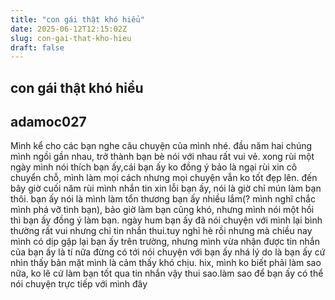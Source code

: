 ```yaml
---
title: "con gái thật khó hiểu"
date: 2025-06-12T12:15:02Z
slug: con-gai-that-kho-hieu
draft: false
---
```


## con gái thật khó hiểu

## adamoc027

Mình kể cho các bạn nghe câu chuyện của mình nhé. đầu năm hai chúng mình ngồi gần nhau, trở thành bạn bè nói với nhau rất vui vẻ. xong rùi một ngày mình nói thích bạn ấy,cái bạn ấy ko đồng ý bảo là ngại rùi xin cô chuyển chỗ, mình làm mọi cách nhưng mọi chuyện vẫn ko tốt đẹp lên. đến bây giờ cuối năm rùi mình nhắn tin xin lỗi bạn ấy, nói là giờ chỉ mún làm bạn thôi. bạn ấy nói là mình làm tổn thương bạn ấy nhiều lắm(? mình nghĩ chắc mình phá vỡ tình bạn), bảo giờ làm bạn cũng khó, nhưng mình nói một hồi thì bạn ấy đồng ý làm bạn. ngày hum bạn ấy đã nói chuyện với mình lại bình thường rất vui nhưng chỉ tin nhắn thui.tuy nghỉ hè rồi nhưng mà chiều nay mình có dịp gặp lại bạn ấy trên trường, nhưng mình vừa nhận được tin nhắn của bạn ấy là tí nữa đừng có tới nói chuyện với bạn ấy nhá lý do là bạn ấy cứ nhìn thấy bản mặt mình là cảm thấy khó chịu.
hix, mình ko biết phải làm sao nữa, ko lẽ cứ làm bạn tốt qua tin nhắn vậy thui sao.làm sao để bạn ấy có thể nói chuyện trực tiếp với mình đây